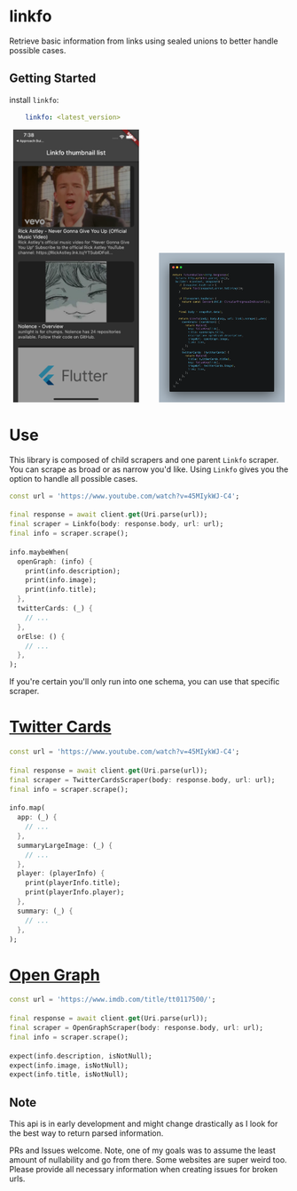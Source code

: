 # linkfo

Retrieve basic information from links using sealed unions to better handle possible cases.

## Getting Started

install `linkfo`:

```yaml
    linkfo: <latest_version>
```

<p align="center">
<img src="https://github.com/Nolence/linkfo/blob/main/screenshots/example_app.png?raw=true" width="45%"/>
&nbsp; &nbsp; &nbsp; &nbsp;
  <img src="https://github.com/Nolence/linkfo/blob/main/screenshots/carbon.png?raw=true" width="45%"/>
</p>

# Use

This library is composed of child scrapers and one parent `Linkfo` scraper. You can scrape as broad or as narrow you'd like. Using `Linkfo` gives you the option to handle all possible cases.

```dart
const url = 'https://www.youtube.com/watch?v=45MIykWJ-C4';

final response = await client.get(Uri.parse(url));
final scraper = Linkfo(body: response.body, url: url);
final info = scraper.scrape();

info.maybeWhen(
  openGraph: (info) {
    print(info.description);
    print(info.image);
    print(info.title);
  },
  twitterCards: (_) {
    // ...
  },
  orElse: () {
    // ...
  },
);
```

If you're certain you'll only run into one schema, you can use that specific scraper.


# [Twitter Cards](https://developer.twitter.com/en/docs/twitter-for-websites/cards/guides/getting-started)

```dart
const url = 'https://www.youtube.com/watch?v=45MIykWJ-C4';

final response = await client.get(Uri.parse(url));
final scraper = TwitterCardsScraper(body: response.body, url: url);
final info = scraper.scrape();

info.map(
  app: (_) {
    // ...
  },
  summaryLargeImage: (_) {
    // ...
  },
  player: (playerInfo) {
    print(playerInfo.title);
    print(playerInfo.player);
  },
  summary: (_) {
    // ...
  },
);
```

# [Open Graph](https://ogp.me/)

```dart
const url = 'https://www.imdb.com/title/tt0117500/';

final response = await client.get(Uri.parse(url));
final scraper = OpenGraphScraper(body: response.body, url: url);
final info = scraper.scrape();

expect(info.description, isNotNull);
expect(info.image, isNotNull);
expect(info.title, isNotNull);
```

## Note

This api is in early development and might change drastically as I look for the best way to return parsed information.

PRs and Issues welcome. Note, one of my goals was to assume the least amount of nullability and go from there. Some websites are super weird too. Please provide all necessary information when creating issues for broken urls.